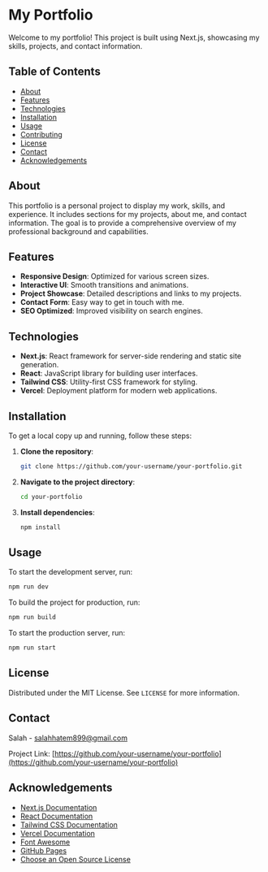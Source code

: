 # My Portfolio

Welcome to my portfolio! This project is built using Next.js, showcasing my skills, projects, and contact information.

## Table of Contents

- [About](#about)
- [Features](#features)
- [Technologies](#technologies)
- [Installation](#installation)
- [Usage](#usage)
- [Contributing](#contributing)
- [License](#license)
- [Contact](#contact)
- [Acknowledgements](#acknowledgements)

## About

This portfolio is a personal project to display my work, skills, and experience. It includes sections for my projects, about me, and contact information. The goal is to provide a comprehensive overview of my professional background and capabilities.

## Features

- **Responsive Design**: Optimized for various screen sizes.
- **Interactive UI**: Smooth transitions and animations.
- **Project Showcase**: Detailed descriptions and links to my projects.
- **Contact Form**: Easy way to get in touch with me.
- **SEO Optimized**: Improved visibility on search engines.

## Technologies

- **Next.js**: React framework for server-side rendering and static site generation.
- **React**: JavaScript library for building user interfaces.
- **Tailwind CSS**: Utility-first CSS framework for styling.
- **Vercel**: Deployment platform for modern web applications.

## Installation

To get a local copy up and running, follow these steps:

1. **Clone the repository**:
    ```bash
    git clone https://github.com/your-username/your-portfolio.git
    ```

2. **Navigate to the project directory**:
    ```bash
    cd your-portfolio
    ```

3. **Install dependencies**:
    ```bash
    npm install
    ```

## Usage

To start the development server, run:

```bash
npm run dev

```
To build the project for production, run:


```bash
npm run build
```

To start the production server, run:


```bash
npm run start
```



## License

Distributed under the MIT License. See `LICENSE` for more information.

## Contact

Salah - [salahhatem899@gmail.com](mailto:salahhatem899@gmail.com)

Project Link: [https://github.com/your-username/your-portfolio](https://github.com/your-username/your-portfolio)

## Acknowledgements

- [Next.js Documentation](https://nextjs.org/docs)
- [React Documentation](https://reactjs.org/docs/getting-started.html)
- [Tailwind CSS Documentation](https://tailwindcss.com/docs)
- [Vercel Documentation](https://vercel.com/docs)
- [Font Awesome](https://fontawesome.com)
- [GitHub Pages](https://pages.github.com)
- [Choose an Open Source License](https://choosealicense.com)